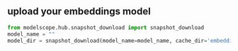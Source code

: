 ## upload your embeddings model

```python
from modelscope.hub.snapshot_download import snapshot_download
model_name = ""
model_dir = snapshot_download(model_name=model_name, cache_dir='embedding_model')
```
